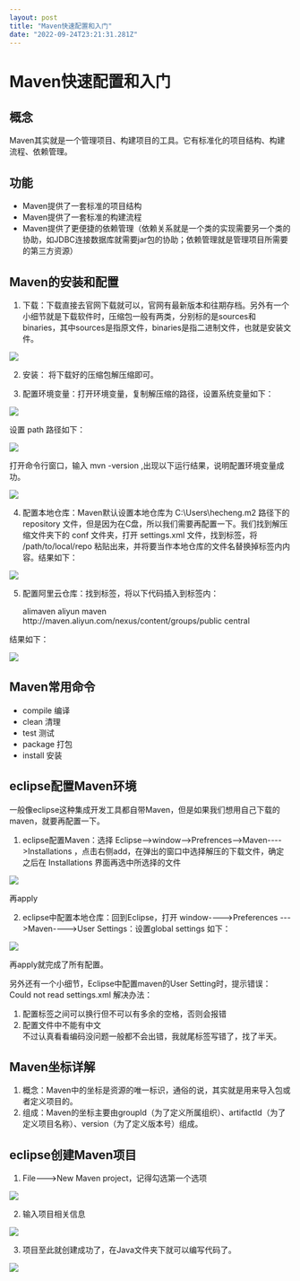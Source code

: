 ```yaml
---
layout: post
title: "Maven快速配置和入门"
date: "2022-09-24T23:21:31.281Z"
---
```

Maven快速配置和入门
============

概念
--

Maven其实就是一个管理项目、构建项目的工具。它有标准化的项目结构、构建流程、依赖管理。

功能
--

*   Maven提供了一套标准的项目结构
*   Maven提供了一套标准的构建流程
*   Maven提供了更便捷的依赖管理（依赖关系就是一个类的实现需要另一个类的协助，如JDBC连接数据库就需要jar包的协助；依赖管理就是管理项目所需要的第三方资源）

Maven的安装和配置
-----------

1.  下载：下载直接去官网下载就可以，官网有最新版本和往期存档。另外有一个小细节就是下载软件时，压缩包一般有两类，分别标的是sources和binaries，其中sources是指原文件，binaries是指二进制文件，也就是安装文件。

![](https://img2022.cnblogs.com/blog/2441499/202209/2441499-20220924105417094-2053279734.png)

2.  安装： 将下载好的压缩包解压缩即可。
    
3.  配置环境变量：打开环境变量，复制解压缩的路径，设置系统变量如下：
    

![](https://img2022.cnblogs.com/blog/2441499/202209/2441499-20220924105533881-1124210444.png)

设置 path 路径如下：

![](https://img2022.cnblogs.com/blog/2441499/202209/2441499-20220924105658130-1839749416.png)

打开命令行窗口，输入 mvn -version ,出现以下运行结果，说明配置环境变量成功。

![](https://img2022.cnblogs.com/blog/2441499/202209/2441499-20220924105913492-438730751.png)

4.  配置本地仓库：Maven默认设置本地仓库为 C:\\Users\\hecheng.m2 路径下的 repository 文件，但是因为在C盘，所以我们需要再配置一下。我们找到解压缩文件夹下的 conf 文件夹，打开 settings.xml 文件，找到<localRepository>标签，将 <localRepository>/path/to/local/repo</localRepository> 粘贴出来，并将要当作本地仓库的文件名替换掉标签内内容。结果如下：

![](https://img2022.cnblogs.com/blog/2441499/202209/2441499-20220924110757388-656921471.png)

5.  配置阿里云仓库：找到<mirror>标签，将以下代码插入到标签内：

       <mirror>
          <id>alimaven</id>
          <name>aliyun maven<name>
          <url>http://maven.aliyun.com/nexus/content/groups/public</url>
          <mirrorOf>central</mirrorOf>
       </mirror>
    

结果如下：

![](https://img2022.cnblogs.com/blog/2441499/202209/2441499-20220924112426182-1709317356.png)

Maven常用命令
---------

*   compile 编译
*   clean 清理
*   test 测试
*   package 打包
*   install 安装

eclipse配置Maven环境
----------------

一般像eclipse这种集成开发工具都自带Maven，但是如果我们想用自己下载的maven，就要再配置一下。

1.  eclipse配置Maven：选择 Eclipse-->window-->Prefrences-->Maven---->Installations ，点击右侧add，在弹出的窗口中选择解压的下载文件，确定之后在 Installations 界面再选中所选择的文件

![](https://img2022.cnblogs.com/blog/2441499/202209/2441499-20220924152359875-1205227556.png)

再apply

2.  eclipse中配置本地仓库：回到Eclipse，打开 window---->Preferences --->Maven---->User Settings：设置global settings 如下：

![](https://img2022.cnblogs.com/blog/2441499/202209/2441499-20220924154349201-609297763.png)

再apply就完成了所有配置。

另外还有一个小细节，Eclipse中配置maven的User Setting时，提示错误：Could not read settings.xml 解决办法：

1.  配置标签之间可以换行但不可以有多余的空格，否则会报错
2.  配置文件中不能有中文  
    不过认真看看编码没问题一般都不会出错，我就尾标签写错了，找了半天。

Maven坐标详解
---------

1.  概念：Maven中的坐标是资源的唯一标识，通俗的说，其实就是用来导入包或者定义项目的。
2.  组成：Maven的坐标主要由groupId（为了定义所属组织）、artifactId（为了定义项目名称）、version（为了定义版本号）组成。

eclipse创建Maven项目
----------------

1.  File--->New Maven project，记得勾选第一个选项

![](https://img2022.cnblogs.com/blog/2441499/202209/2441499-20220924160822438-312575517.png)

2.  输入项目相关信息

![](https://img2022.cnblogs.com/blog/2441499/202209/2441499-20220924160931302-396591299.png)

3.  项目至此就创建成功了，在Java文件夹下就可以编写代码了。

![](https://img2022.cnblogs.com/blog/2441499/202209/2441499-20220924161406982-518496409.png)